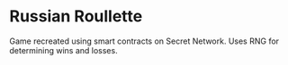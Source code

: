 # Russian Roullette  
Game recreated using smart contracts on Secret Network. Uses RNG for determining wins and losses. 
